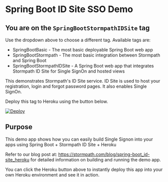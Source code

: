 # Spring Boot ID Site SSO Demo

## You are on the `SpringBootStormpathIDSite` tag

Use the dropdown above to choose a different tag. Available tags are:

* SpringBootBasic - The most basic deployable Spring Boot web app
* SpringBootStormpath - The most basic integration between Stormpath and Spring Boot
* SpringBootStormpathIDSite - A Spring Boot web app that integrates Stormpath ID Site for Single SignOn and hosted views

This demonstrates Stormpath's ID Site service. ID Site is used to host your registration, login and forgot password pages. It also enables Single SignOn.

Deploy this tag to Heroku using the button below.

[![Deploy](https://www.herokucdn.com/deploy/button.png)](https://heroku.com/deploy)

## Purpose

This demo app shows how you can easily build Single Signon into your apps using Spring Boot + Stormpath ID Site + Heroku

Refer to our blog post at: https://stormpath.com/blog/spring-boot_id-site_heroku for detailed information on building and running the demo app.

You can click the Heroku button above to instantly deploy this app into your own Heroku environment and see it in action. 
